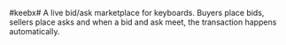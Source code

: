 #keebx#
A live bid/ask marketplace for keyboards. Buyers place bids, sellers place asks and when a bid and ask meet, the transaction happens automatically.
